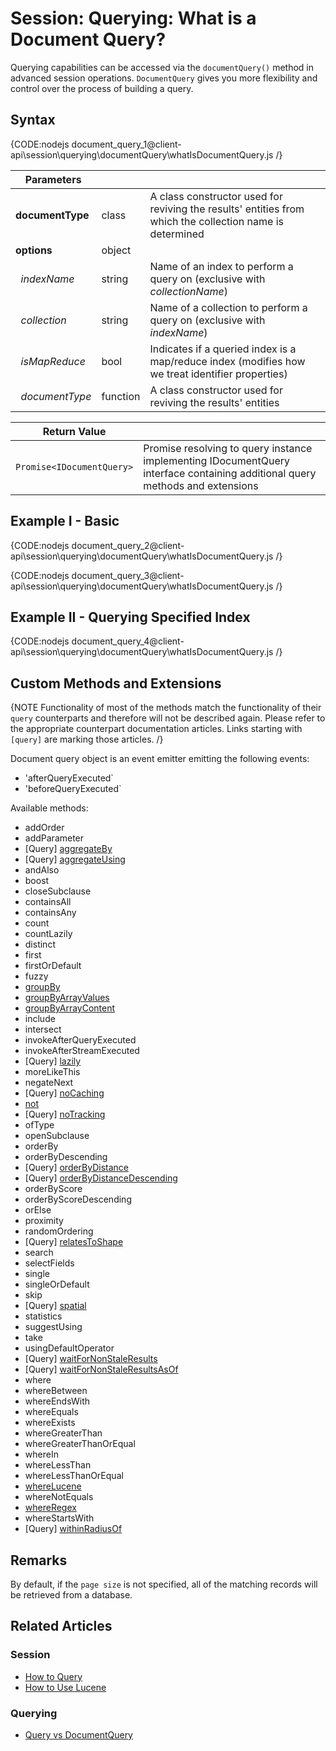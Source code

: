 # Session: Querying: What is a Document Query?

Querying capabilities can be accessed via the `documentQuery()` method in advanced session operations. `DocumentQuery` gives you more flexibility and control over the process of building a query.

## Syntax

{CODE:nodejs document_query_1@client-api\session\querying\documentQuery\whatIsDocumentQuery.js /}

| Parameters | | |
| ------------- | ------------- | ----- |
| **documentType** | class | A class constructor used for reviving the results' entities from which the collection name is determined |
| **options** | object | |
| &nbsp;&nbsp;*indexName* | string | Name of an index to perform a query on (exclusive with *collectionName*)  |
| &nbsp;&nbsp;*collection* | string | Name of a collection to perform a query on (exclusive with *indexName*) |
| &nbsp;&nbsp;*isMapReduce* | bool | Indicates if a queried index is a map/reduce index (modifies how we treat identifier properties) |
| &nbsp;&nbsp;*documentType* | function | A class constructor used for reviving the results' entities |

| Return Value | |
| ------------- | ----- |
| `Promise<IDocumentQuery>` | Promise resolving to query instance implementing IDocumentQuery interface containing additional query methods and extensions |

## Example I - Basic

{CODE:nodejs document_query_2@client-api\session\querying\documentQuery\whatIsDocumentQuery.js /}

{CODE:nodejs document_query_3@client-api\session\querying\documentQuery\whatIsDocumentQuery.js /}

## Example II - Querying Specified Index

{CODE:nodejs document_query_4@client-api\session\querying\documentQuery\whatIsDocumentQuery.js /}

## Custom Methods and Extensions

{NOTE Functionality of most of the methods match the functionality of their `query` counterparts and therefore will not be described again. Please refer to the appropriate counterpart documentation articles. Links starting with `[query]` are marking those articles. /}

Document query object is an event emitter emitting the following events:

- 'afterQueryExecuted`
- 'beforeQueryExecuted`

Available methods:

- addOrder
- addParameter
- [Query] [aggregateBy](../../../../client-api/session/querying/how-to-perform-a-faceted-search)
- [Query] [aggregateUsing](../../../../client-api/session/querying/how-to-perform-a-faceted-search)
- andAlso
- boost
- closeSubclause
- containsAll
- containsAny
- count
- countLazily
- distinct
- first
- firstOrDefault
- fuzzy
- [groupBy](../../../../client-api/session/querying/how-to-perform-group-by-query)
- [groupByArrayValues](../../../../client-api/session/querying/how-to-perform-group-by-query#by-array-values)
- [groupByArrayContent](../../../../client-api/session/querying/how-to-perform-group-by-query#by-array-content)
- include
- intersect
- invokeAfterQueryExecuted
- invokeAfterStreamExecuted
- [Query] [lazily](../../../../client-api/session/querying/how-to-perform-queries-lazily)
- moreLikeThis
- negateNext
- [Query] [noCaching](../../../../client-api/session/querying/how-to-customize-query#nocaching)
- [not](../../../../client-api/session/querying/document-query/how-to-use-not-operator)
- [Query] [noTracking](../../../../client-api/session/querying/how-to-customize-query#notracking)
- ofType
- openSubclause
- orderBy
- orderByDescending
- [Query] [orderByDistance](../../../../client-api/session/querying/how-to-query-a-spatial-index)
- [Query] [orderByDistanceDescending](../../../../client-api/session/querying/how-to-query-a-spatial-index)
- orderByScore
- orderByScoreDescending
- orElse
- proximity
- randomOrdering
- [Query] [relatesToShape](../../../../client-api/session/querying/how-to-query-a-spatial-index)
- search
- selectFields
- single
- singleOrDefault
- skip
- [Query] [spatial](../../../../client-api/session/querying/how-to-query-a-spatial-index)
- statistics
- suggestUsing
- take
- usingDefaultOperator
- [Query] [waitForNonStaleResults](../../../../client-api/session/querying/how-to-customize-query#waitfornonstaleresults)
- [Query] [waitForNonStaleResultsAsOf](../../../../client-api/session/querying/how-to-customize-query#waitfornonstaleresultsasof)
- where
- whereBetween
- whereEndsWith
- whereEquals
- whereExists
- whereGreaterThan
- whereGreaterThanOrEqual
- whereIn
- whereLessThan
- whereLessThanOrEqual
- [whereLucene](../../../../client-api/session/querying/document-query/how-to-use-lucene)
- whereNotEquals
- [whereRegex](../../../../client-api/session/querying/how-to-use-regex)
- whereStartsWith
- [Query] [withinRadiusOf](../../../../client-api/session/querying/how-to-query-a-spatial-index)


## Remarks

By default, if the `page size` is not specified, all of the matching records will be retrieved from a database.

## Related Articles

### Session

- [How to Query](../../../../client-api/session/querying/how-to-query)
- [How to Use Lucene](../../../../client-api/session/querying/document-query/how-to-use-lucene)

### Querying 

- [Query vs DocumentQuery](../../../../indexes/querying/query-vs-document-query)
